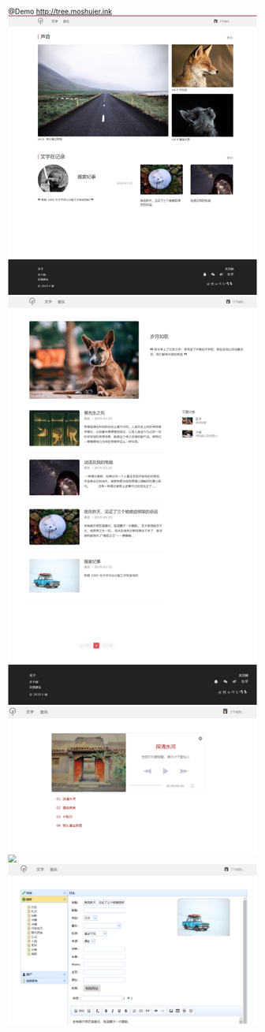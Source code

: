 @Demo http://tree.moshuier.ink
![](https://github.com/formylove/vial/blob/master/21.jpg?raw=true)
![](https://github.com/formylove/vial/blob/master/24.png?raw=true)
![](https://github.com/formylove/vial/blob/master/25.png?raw=true)
![](https://github.com/formylove/vial/blob/master/23.png?raw=true)
![](https://github.com/formylove/vial/blob/master/27.png?raw=true)
